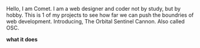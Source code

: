 Hello, I am Comet. I am a web designer and coder not by study, but by hobby. This is 1 of my projects to see how far we can push the boundries of web development. Introducing, The Orbital Sentinel Cannon. Also called OSC.

**what it does**
